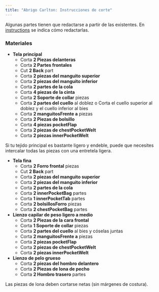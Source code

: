 ```yaml
---
title: "Abrigo Carlton: Instrucciones de corte"
---
```


<Note>

Algunas partes tienen que redactarse a partir de las existentes. En [instructions](/docs/patterns/carlton/instructions) se indica cómo redactarlas.

</Note>

### Materiales

- **Tela principal**
  - Corta **2 Piezas delanteras**
  - Corta **2 Partes frontales**
  - Cut **2 Back** part
  - Corta **2 piezas del manguito superior**
  - Corta **2 piezas del manguito inferior**
  - Corta **2 partes de la cola**
  - Corta **4 piezas de la cinta**
  - Corta **2 Soporte de collar** piezas
  - Corta **2 partes del cuello** al doblez o Corta el cuello superior al doblez y el cuello inferior al bies
  - Corta **2 manguitosFrente a** piezas
  - Corta **2 Piezas de bolsillo**
  - Corta **4 piezas pocketFlap**
  - Corta **2 piezas de chestPocketWelt**
  - Corta **2 piezas innerPocketWelt**

<Note>

Si tu tejido principal es bastante ligero y endeble, puede que necesites intercalar todas las piezas con una entretela ligera.

</Note>

- **Tela fina**
  - Corta **2 Forro frontal** piezas
  - Cut **2 Back** part
  - Corta **2 piezas del manguito superior**
  - Corta **2 piezas del manguito inferior**
  - Corta **2 partes de la cola**
  - Corta **2 innerPocketBag** partes
  - Corta **1 innerPocketTab** partes
  - Corta **2 bolsillosForro** piezas
  - Corta **2 chestPocketBag** partes
- **Lienzo capilar de peso ligero a medio**
  - Corta **2 Piezas de la cara frontal**
  - Corta **1 Soporte de collar** piezas
  - Corta **2 partes del cuello** al bies y cóselas juntas
  - Corta **2 manguitosFrente a** piezas
  - Corta **2 piezas pocketFlap**
  - Corta **2 piezas de chestPocketWelt**
  - Corta **2 piezas innerPocketWelt**
- **Lienzo de pelo grueso**
  - Corta **2 piezas del hombro delantero**
  - Corta **2 Piezas de lona de pecho**
  - Corta **2 Hombro trasero** partes

<Note>

Las piezas de lona deben cortarse netas (sin márgenes de costura).

</Note>
